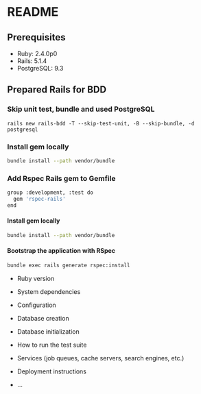 # README

## Prerequisites
* Ruby: 2.4.0p0
* Rails: 5.1.4
* PostgreSQL: 9.3

## Prepared Rails for BDD
### Skip unit test, bundle and used PostgreSQL
```
rails new rails-bdd -T --skip-test-unit, -B --skip-bundle, -d postgresql
```

### Install gem locally
```bash
bundle install --path vendor/bundle
```

### Add Rspec Rails gem to Gemfile
```bash
group :development, :test do
  gem 'rspec-rails'
end
```
#### Install gem locally
```bash
bundle install --path vendor/bundle
```
#### Bootstrap the application with RSpec
```bash
bundle exec rails generate rspec:install
```
* Ruby version

* System dependencies

* Configuration

* Database creation

* Database initialization

* How to run the test suite

* Services (job queues, cache servers, search engines, etc.)

* Deployment instructions

* ...